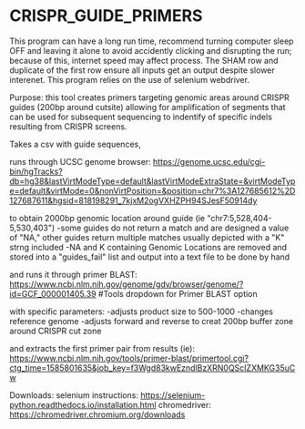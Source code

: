 # CRISPR_GUIDE_PRIMERS

This program can have a long run time, recommend turning computer sleep OFF and leaving it alone 
to avoid accidently clicking and disrupting the run; because of this, internet speed may affect process.
The SHAM row and duplicate of the first row ensure all inputs get an output despite slower interenet.
This program relies on the use of selenium webdriver.

Purpose: this tool creates primers targeting genomic areas around CRISPR guides (200bp around cutsite) allowing for amplification of segments that can be used for subsequent sequencing to indentify of specific indels resulting from CRISPR screens.

Takes a csv with guide sequences, 

runs through UCSC genome browser: 
https://genome.ucsc.edu/cgi-bin/hgTracks?db=hg38&lastVirtModeType=default&lastVirtModeExtraState=&virtModeType=default&virtMode=0&nonVirtPosition=&position=chr7%3A127685612%2D127687611&hgsid=818198291_7kjxM2ogVXHZPH94SJesF50914dy

to obtain 2000bp genomic location around guide (ie "chr7:5,528,404-5,530,403")
-some guides do not return a match and are designed a value of "NA," other guides return multiple matches usually depicted with a "K" strng included
-NA and K containing Genomic Locations are removed and stored into a "guides_fail" list and output into a text file to be done by hand

and runs it through primer BLAST:
https://www.ncbi.nlm.nih.gov/genome/gdv/browser/genome/?id=GCF_000001405.39  #Tools dropdown for Primer BLAST option


with specific parameters:
-adjusts product size to 500-1000
-changes reference genome
-adjusts forward and reverse to creat 200bp buffer zone around CRISPR cut zone

and extracts the first primer pair from results (ie):
https://www.ncbi.nlm.nih.gov/tools/primer-blast/primertool.cgi?ctg_time=1585801635&job_key=f3Wgd83kwEzndlBzXRN0QScIZXMKG35uCw


Downloads:
selenium instructions: https://selenium-python.readthedocs.io/installation.html
chromedriver: https://chromedriver.chromium.org/downloads

